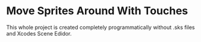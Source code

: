 # Move Sprites Around With Touches
This whole project is created completely programmatically without .sks files and Xcodes Scene Edidor.

